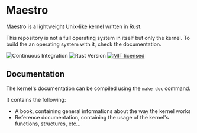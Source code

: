 # Maestro

Maestro is a lightweight Unix-like kernel written in Rust.

This repository is not a full operating system in itself but only the kernel. To build the an operating system with it, check the documentation.

![Continuous Integration](https://github.com/llenotre/maestro/actions/workflows/check.yml/badge.svg)
![Rust Version](https://img.shields.io/badge/rust-nightly_2022--08--11-lightgrey.svg)
[![MIT licensed](https://img.shields.io/badge/license-MIT-blue.svg)](./LICENSE)



## Documentation

The kernel's documentation can be compiled using the `make doc` command.

It contains the following:
- A book, containing general informations about the way the kernel works
- Reference documentation, containing the usage of the kernel's functions, structures, etc...
